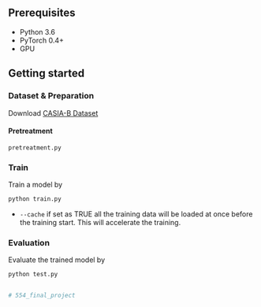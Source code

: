 ## Prerequisites
- Python 3.6
- PyTorch 0.4+
- GPU

## Getting started

### Dataset & Preparation
Download [CASIA-B Dataset](http://www.cbsr.ia.ac.cn/english/Gait%20Databases.asp)

#### Pretreatment
`pretreatment.py` 

### Train
Train a model by
```bash
python train.py
```
- `--cache` if set as TRUE all the training data will be loaded at once before the training start.
This will accelerate the training.

### Evaluation
Evaluate the trained model by
```bash
python test.py


# 554_final_project

